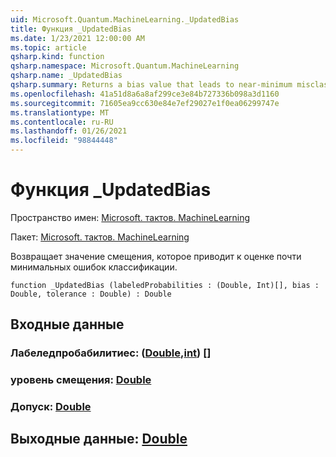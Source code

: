 ```yaml
---
uid: Microsoft.Quantum.MachineLearning._UpdatedBias
title: Функция _UpdatedBias
ms.date: 1/23/2021 12:00:00 AM
ms.topic: article
qsharp.kind: function
qsharp.namespace: Microsoft.Quantum.MachineLearning
qsharp.name: _UpdatedBias
qsharp.summary: Returns a bias value that leads to near-minimum misclassification score.
ms.openlocfilehash: 41a51d8a6a8af299ce3e84b727336b098a3d1160
ms.sourcegitcommit: 71605ea9cc630e84e7ef29027e1f0ea06299747e
ms.translationtype: MT
ms.contentlocale: ru-RU
ms.lasthandoff: 01/26/2021
ms.locfileid: "98844448"
---
```

# <a name="_updatedbias-function"></a>Функция _UpdatedBias

Пространство имен: [Microsoft. тактов. MachineLearning](xref:Microsoft.Quantum.MachineLearning)

Пакет: [Microsoft. тактов. MachineLearning](https://nuget.org/packages/Microsoft.Quantum.MachineLearning)


Возвращает значение смещения, которое приводит к оценке почти минимальных ошибок классификации.

```qsharp
function _UpdatedBias (labeledProbabilities : (Double, Int)[], bias : Double, tolerance : Double) : Double
```


## <a name="input"></a>Входные данные

### <a name="labeledprobabilities--doubleint"></a>Лабеледпробабилитиес: ([Double](xref:microsoft.quantum.lang-ref.double),[int](xref:microsoft.quantum.lang-ref.int)) []




### <a name="bias--double"></a>уровень смещения: [Double](xref:microsoft.quantum.lang-ref.double)




### <a name="tolerance--double"></a>Допуск: [Double](xref:microsoft.quantum.lang-ref.double)





## <a name="output--double"></a>Выходные данные: [Double](xref:microsoft.quantum.lang-ref.double)

